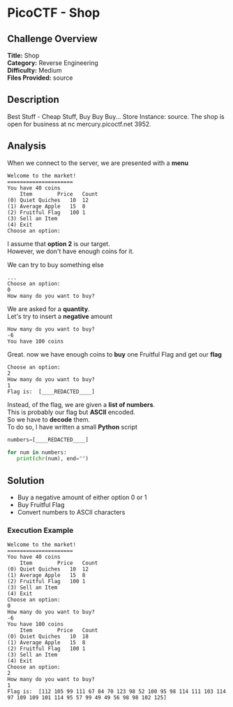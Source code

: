 # PicoCTF - Shop

## Challenge Overview
**Title:** Shop  
**Category:** Reverse Engineering  
**Difficulty:** Medium  
**Files Provided:** source

## Description
Best Stuff - Cheap Stuff, Buy Buy Buy... Store Instance: source. The shop is open for business at nc mercury.picoctf.net 3952.

## Analysis
When we connect to the server, we are presented with a **menu**
```
Welcome to the market!
=====================
You have 40 coins
	Item		Price	Count
(0) Quiet Quiches	10	12
(1) Average Apple	15	8
(2) Fruitful Flag	100	1
(3) Sell an Item
(4) Exit
Choose an option:
```

I assume that **option 2** is our target.  
However, we don't have enough coins for it.

We can try to buy something else
```
...
Choose an option: 
0
How many do you want to buy?
```

We are asked for a **quantity**.  
Let's try to insert a **negative** amount
```
How many do you want to buy?
-6
You have 100 coins
```

Great. now we have enough coins to **buy** one Fruitful Flag and get our **flag**
```
Choose an option: 
2
How many do you want to buy?
1
Flag is:  [____REDACTED____]
```

Instead, of the flag, we are given a **list of numbers**.  
This is probably our flag but **ASCII** encoded.  
So we have to **decode** them.  
To do so, I have written a small **Python** script
```python
numbers=[____REDACTED____]

for num in numbers:
   print(chr(num), end="")
```
## Solution
- Buy a negative amount of either option 0 or 1
- Buy Fruitful Flag
- Convert numbers to ASCII characters
### Execution Example
```
Welcome to the market!
=====================
You have 40 coins
	Item		Price	Count
(0) Quiet Quiches	10	12
(1) Average Apple	15	8
(2) Fruitful Flag	100	1
(3) Sell an Item
(4) Exit
Choose an option: 
0
How many do you want to buy?
-6
You have 100 coins
	Item		Price	Count
(0) Quiet Quiches	10	18
(1) Average Apple	15	8
(2) Fruitful Flag	100	1
(3) Sell an Item
(4) Exit
Choose an option: 
2
How many do you want to buy?
1
Flag is:  [112 105 99 111 67 84 70 123 98 52 100 95 98 114 111 103 114 97 109 109 101 114 95 57 99 49 49 56 98 98 102 125]
```